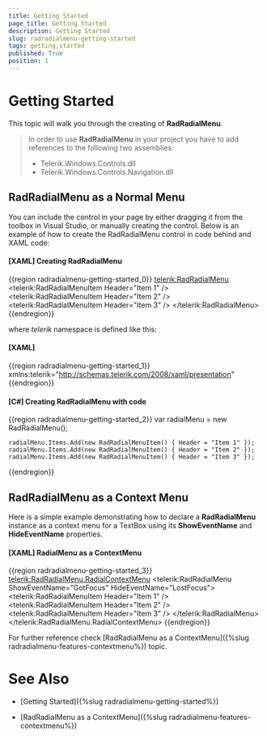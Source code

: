 ```yaml
---
title: Getting Started
page_title: Getting Started
description: Getting Started
slug: radradialmenu-getting-started
tags: getting,started
published: True
position: 1
---
```


# Getting Started

This topic will walk you through the creating of __RadRadialMenu__.    

>In order to use __RadRadialMenu__ in your project you have to add references to the following two assemblies:
> * Telerik.Windows.Controls.dll
> * Telerik.Windows.Controls.Navigation.dll

## RadRadialMenu as a Normal Menu

You can include the control in your page by either dragging it from the toolbox in Visual Studio, or manually creating the control. Below is an example of how to create the RadRadialMenu control in code behind and XAML code: 

#### __[XAML]  Creating RadRadialMenu__

{{region radradialmenu-getting-started_0}}
	<telerik:RadRadialMenu>
	    <telerik:RadRadialMenuItem Header="Item 1" />
	    <telerik:RadRadialMenuItem Header="Item 2" />
	    <telerik:RadRadialMenuItem Header="Item 3" />
	</telerik:RadRadialMenu>
{{endregion}}

where *telerik* namespace is defined like this:        

#### __[XAML]__

{{region radradialmenu-getting-started_1}}
	xmlns:telerik="http://schemas.telerik.com/2008/xaml/presentation"  
{{endregion}}

#### __[C#] Creating RadRadialMenu with code__

{{region radradialmenu-getting-started_2}}
	var radialMenu = new RadRadialMenu();
	
	radialMenu.Items.Add(new RadRadialMenuItem() { Header = "Item 1" });
	radialMenu.Items.Add(new RadRadialMenuItem() { Header = "Item 2" });
	radialMenu.Items.Add(new RadRadialMenuItem() { Header = "Item 3" });
{{endregion}}

## RadRadialMenu as a Context Menu

Here is a simple example demonstrating how to declare a __RadRadialMenu__ instance as a context menu for a TextBox using its __ShowEventName__ and __HideEventName__ properties.

#### __[XAML] RadialMenu as a ContextMenu__

{{region radradialmenu-getting-started_3}}
	<TextBox Text="Some Text">
	    <telerik:RadRadialMenu.RadialContextMenu>
	        <telerik:RadRadialMenu ShowEventName="GotFocus" HideEventName="LostFocus">
	            <telerik:RadRadialMenuItem Header="Item 1" />
	            <telerik:RadRadialMenuItem Header="Item 2" />
	            <telerik:RadRadialMenuItem Header="Item 3" />
	        </telerik:RadRadialMenu>
	    </telerik:RadRadialMenu.RadialContextMenu>
	</TextBox>
{{endregion}}

For further reference check [RadRadialMenu as a ContextMenu]({%slug radradialmenu-features-contextmenu%}) topic.

# See Also

 * [Getting Started]({%slug radradialmenu-getting-started%})

 * [RadRadialMenu as a ContextMenu]({%slug radradialmenu-features-contextmenu%})
